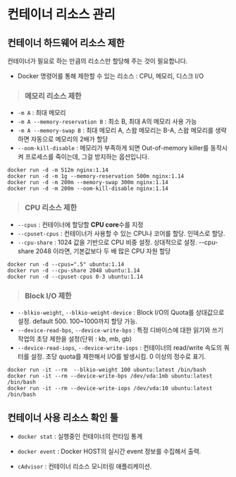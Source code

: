 # 컨테이너 리소스 관리

## 컨테이너 하드웨어 리소스 제한

컨테이너가 필요로 하는 만큼의 리소스만 할당해 주는 것이 필요합니다.

- Docker 명령어를 통해 제한할 수 있는 리소스 : CPU, 메모리, 디스크 I/O

> <h3>메모리 리소스 제한</h3>

- `-m A` : 최대 메모리
- `-m A --memory-reservation B` : 최소 B, 최대 A의 메모리 사용 가능
- `-m A --memory-swap B` : 최대 메모리 A, 스왑 메모리는 B-A, 스왑 메모리를 생략하면 자동으로 메모리의 2배가 할당
- `--oom-kill-disable` : 메모리가 부족하게 되면 Out-of-memory killer를 동작시켜 프로세스를 죽이는데, 그걸 방지하는 옵션입니다.

```
docker run -d -m 512m nginx:1.14
docker run -d -m 1g --memory-reservation 500m nginx:1.14
docker run -d -m 200m --memory-swap 300m nginx:1.14
docker run -d -m 200m --oom-kill-disable nginx:1.14
```

> <h3>CPU 리소스 제한</h3>

- `--cpus` : 컨테이너에 할당할 **CPU core**수를 지정
- `--cpuset-cpus` : 컨테이너가 사용할 수 있는 CPU나 코어를 할당. 인덱스로 할당.
- `--cpu-share` : 1024 값을 기반으로 CPU 비중 설정. 상대적으로 설정. --cpu-share 2048 이라면, 기본값보다 두 배 많은 CPU 자원 할당

```
docker run -d --cpus=".5" ubuntu:1.14
docker run -d --cpu-share 2048 ubuntu:1.14
docker run -d --cpuset-cpus 0-3 ubuntu:1.14
```

> <h3>Block I/O 제한</h3>

- `--blkio-weight`, `--blkio-weight-device` : Block I/O의 Quota를 상대값으로 설정. default 500. 100~1000까지 할당 가능.
- `--device-read-bps`, `--device-write-bps` : 특정 디바이스에 대한 읽기와 쓰기 작업의 초당 제한을 설정(단위 : kb, mb, gb)
- `--device-read-iops`, `--device-write-iops` : 컨테이너의 read/write 속도의 쿼터를 설정. 초당 quota를 제한해서 I/O를 발생시킴. 0 이상의 정수로 표기.

```
docker run -it --rm  --blkio-weight 100 ubuntu:latest /bin/bash
docker run -it --rm --device-write-bps /dev/vda:1mb ubuntu:latest /bin/bash
docker run -it --rm --device-write-iops /dev/vda:10 ubuntu:latest /bin/bash
```

## 컨테이너 사용 리소스 확인 툴

- `docker stat` : 실행중인 컨테이너의 런타임 통계
- `docker event` : Docker HOST의 실시간 event 정보를 수집해서 출력.

- `cAdvisor` : 컨테이너 리소스 모니터링 애플리케이션.



